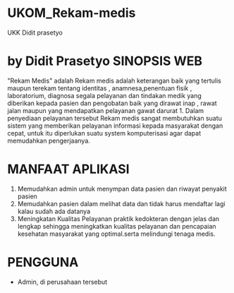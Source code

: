 # UKOM_Rekam-medis
UKK Didit prasetyo

by Didit Prasetyo
SINOPSIS WEB
=================
"Rekam Medis" adalah Rekam medis adalah keterangan baik yang tertulis maupun terekam tentang identitas ,
anamnesa,penentuan fisik , laboratorium, diagnosa segala pelayanan dan tindakan medik
yang diberikan kepada pasien dan pengobatan baik yang dirawat inap , rawat jalan maupun
yang mendapatkan pelayanan gawat darurat 1. Dalam penyediaan pelayanan tersebut Rekam medis sangat membutuhkan suatu sistem yang memberikan pelayanan informasi kepada masyarakat dengan cepat, untuk itu diperlukan suatu system komputerisasi agar dapat memudahkan pengerjaanya.


MANFAAT APLIKASI
================
1.	Memudahkan admin untuk menympan data pasien dan riwayat penyakit pasien 
2.	Memudahkan pasien dalam melihat data dan tidak harus mendaftar lagi kalau sudah ada datanya
3.	Meningkatan Kualitas Pelayanan praktik kedokteran dengan jelas dan lengkap sehingga meningkatkan kualitas pelayanan dan 
	pencapaian kesehatan masyarakat yang optimal.serta melindungi tenaga medis.


PENGGUNA
========
* Admin, di perusahaan tersebut
